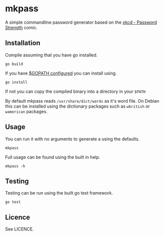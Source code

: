 mkpass
======

A simple commandline password generator based on the
[xkcd - Password Strength](https://xkcd.com/936/) comic.

Installation
------------

Compile assuming that you have go installed.

``
go build
``

If you have [$GOPATH configured](https://golang.org/doc/code.html#GOPATH) you
can install using.

``
go install
``

If not you can copy the complied binary into a directory in your ``$PATH``

By default mkpass reads ``/usr/share/dict/words`` as it's word file.
On Debian this can be installed using the dictionary packages such as
``wbritish`` or ``wamerican`` packages.

Usage
-----

You can run it with no arguments to generate a using the defaults.

``
mkpass
``

Full usage can be found using the built in help.

``
mkpass -h
``

Testing
-------

Testing can be run using the built go test framework.

``
go test
``

Licence
-------

See LICENCE.
